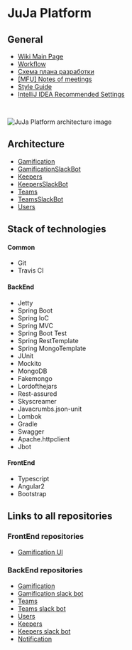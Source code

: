 # JuJa Platform

## General

* [Wiki Main Page](https://github.com/JujaLabs/docs/wiki)</br>
* [Workflow](https://github.com/JujaLabs/docs/tree/master/other/workflow)</br>
* [Схема плана разработки](https://github.com/JujaLabs/docs/wiki/%D0%A1%D1%85%D0%B5%D0%BC%D0%B0-%D0%BF%D0%BB%D0%B0%D0%BD%D0%B0-%D1%80%D0%B0%D0%B7%D1%80%D0%B0%D0%B1%D0%BE%D1%82%D0%BA%D0%B8)</br>
* [[MFU] Notes of meetings](https://github.com/JujaLabs/docs/wiki/%5BMFU%5D-Notes-of-meetings)</br>
* [Style Guide](https://github.com/JujaLabs/docs/tree/master/other/style_guide)</br>
* [IntelliJ IDEA Recommended Settings](https://github.com/JujaLabs/docs/tree/master/other/idea_tips)</br>
</br>

![JuJa Platform architecture image](https://github.com/JujaLabs/docs/blob/master/architecture/juja_platform.png "JuJa Platform")

## Architecture

* [Gamification](https://github.com/JujaLabs/docs/tree/master/architecture/gamification)
* [GamificationSlackBot](https://github.com/JujaLabs/docs/tree/master/architecture/gamification_slackbot)
* [Keepers](https://github.com/JujaLabs/docs/tree/master/architecture/keepers)
* [KeepersSlackBot](https://github.com/JujaLabs/docs/tree/master/architecture/keepers_slackbot)
* [Teams](https://github.com/JujaLabs/docs/tree/master/architecture/teams)
* [TeamsSlackBot](https://github.com/JujaLabs/docs/tree/master/architecture/teams_slackbot)
* [Users](https://github.com/JujaLabs/docs/tree/master/architecture/users)


## Stack of technologies

#### Common

* Git
* Travis CI

#### BackEnd

* Jetty
* Spring Boot
* Spring IoC
* Spring MVC
* Spring Boot Test
* Spring RestTemplate
* Spring MongoTemplate
* JUnit
* Mockito
* MongoDB
* Fakemongo
* Lordofthejars
* Rest-assured
* Skyscreamer
* Javacrumbs.json-unit
* Lombok
* Gradle
* Swagger
* Apache.httpclient
* Jbot

#### FrontEnd

* Typescript
* Angular2
* Bootstrap

## Links to all repositories

### FrontEnd repositories

* [Gamification UI](https://github.com/JujaLabs/gamification-ui)

### BackEnd repositories

* [Gamification](https://github.com/JujaLabs/gamification)
* [Gamification slack bot](https://github.com/JujaLabs/gamification-slack-bot)
* [Teams](https://github.com/JujaLabs/teams)
* [Teams slack bot](https://github.com/JujaLabs/teams-slack-bot)
* [Users](https://github.com/JujaLabs/users)
* [Keepers](https://github.com/JujaLabs/keepers)
* [Keepers slack bot](https://github.com/JujaLabs/keepers-slack-bot)
* [Notification](https://github.com/JujaLabs/notification)
